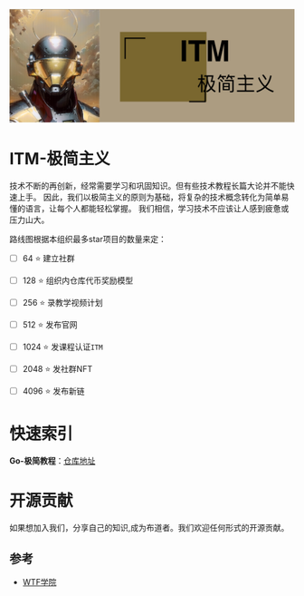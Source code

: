 ![](./logo2.jpeg)

# ITM-极简主义
技术不断的再创新，经常需要学习和巩固知识。但有些技术教程长篇大论并不能快速上手。
因此，我们以极简主义的原则为基础，将复杂的技术概念转化为简单易懂的语言，让每个人都能轻松掌握。
我们相信，学习技术不应该让人感到疲惫或压力山大。

路线图根据本组织最多star项目的数量来定：
- [ ] 64 :star: 建立社群

- [ ] 128 :star: 组织内仓库代币奖励模型

- [ ] 256 :star: 录教学视频计划

- [ ] 512 :star: 发布官网

- [ ] 1024 :star: 发课程认证`ITM` 

- [ ] 2048 :star: 发社群NFT

- [ ] 4096 :star: 发布新链


#  快速索引

**Go-极简教程**：[仓库地址](https://github.com/Introduction-to-Minimalism/ITM-Go)



# 开源贡献
如果想加入我们，分享自己的知识,成为布道者。我们欢迎任何形式的开源贡献。


## 参考

- [WTF学院](https://github.com/WTFAcademy)